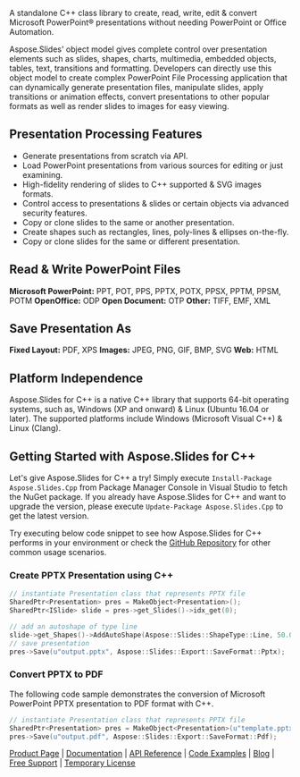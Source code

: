 A standalone C++ class library to create, read, write, edit & convert Microsoft PowerPoint® presentations without needing PowerPoint or Office Automation.

Aspose.Slides' object model gives complete control over presentation elements such as slides, shapes, charts, multimedia, embedded objects, tables, text, transitions and formatting. Developers can directly use this object model to create complex PowerPoint File Processing application that can dynamically generate presentation files, manipulate slides, apply transitions or animation effects, convert presentations to other popular formats as well as render slides to images for easy viewing.

## Presentation Processing Features
- Generate presentations from scratch via API.
- Load PowerPoint presentations from various sources for editing or just examining. 
- High-fidelity rendering of slides to C++ supported & SVG images formats.
- Control access to presentations & slides or certain objects via advanced security features.
- Copy or clone slides to the same or another presentation.
- Create shapes such as rectangles, lines, poly-lines & ellipses on-the-fly.
- Copy or clone slides for the same or different presentation.
    

## Read & Write PowerPoint Files
**Microsoft PowerPoint:** PPT, POT, PPS, PPTX, POTX, PPSX, PPTM, PPSM, POTM
**OpenOffice:** ODP
**Open Document:** OTP
**Other:** TIFF, EMF, XML

## Save Presentation As
**Fixed Layout:** PDF, XPS
**Images:** JPEG, PNG, GIF, BMP, SVG
**Web:** HTML


## Platform Independence
Aspose.Slides for C++ is a native C++ library that supports 64-bit operating systems, such as, Windows (XP and onward) & Linux (Ubuntu 16.04 or later). The supported platforms include Windows (Microsoft Visual C++)  & Linux (Clang). 


## Getting Started with Aspose.Slides for C++
Let's give Aspose.Slides for C++ a try! Simply execute `Install-Package Aspose.Slides.Cpp` from Package Manager Console in Visual Studio to fetch the NuGet package. If you already have Aspose.Slides for C++ and want to upgrade the version, please execute `Update-Package Aspose.Slides.Cpp` to get the latest version.

Try executing below code snippet to see how Aspose.Slides for C++ performs in your environment or check the [GitHub Repository](https://github.com/aspose-slides/Aspose.Slides-for-C) for other common usage scenarios. 

### Create PPTX Presentation using C++
```c++
// instantiate Presentation class that represents PPTX file
SharedPtr<Presentation> pres = MakeObject<Presentation>();
SharedPtr<ISlide> slide = pres->get_Slides()->idx_get(0);

// add an autoshape of type line
slide->get_Shapes()->AddAutoShape(Aspose::Slides::ShapeType::Line, 50.0, 150.0, 300.0, 0.0);
// save presentation
pres->Save(u"output.pptx", Aspose::Slides::Export::SaveFormat::Pptx);
```

### Convert PPTX to PDF
The following code sample demonstrates the conversion of Microsoft PowerPoint PPTX presentation to PDF format with C++.
```c++
// instantiate Presentation class that represents PPTX file
SharedPtr<Presentation> pres = MakeObject<Presentation>(u"template.pptx");
pres->Save(u"output.pdf", Aspose::Slides::Export::SaveFormat::Pdf);
```

[Product Page](https://products.aspose.com/slides/cpp) | [Documentation](https://docs.aspose.com/display/slidescpp/Home) | [API Reference](https://apireference.aspose.com/cpp/slides) | [Code Examples](https://github.com/aspose-slides/Aspose.Slides-for-C) | [Blog](https://blog.aspose.com/category/slides/) | [Free Support](https://forum.aspose.com/c/slides) |  [Temporary License](https://purchase.aspose.com/temporary-license)